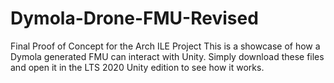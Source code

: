 # Dymola-Drone-FMU-Revised
Final Proof of Concept for the Arch ILE Project
This is a showcase of how a Dymola generated FMU can interact with Unity. Simply download these files and open it in the LTS 2020 Unity edition to see how it works. 
